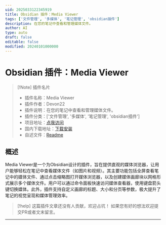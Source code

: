 ```yaml
---
uid: 2025033122345919
title: Obsidian 插件：Media Viewer
tags: ['文件管理', '多媒体', '笔记管理', 'obsidian插件']
description: 在您的笔记中查看和管理媒体文件。
author: AI
type: auto
draft: false
editable: false
modified: 20240101000000
---
```


# Obsidian 插件：Media Viewer

> [!Note] 插件名片
> - 插件名称：Media Viewer
> - 插件作者：Devon22
> - 插件说明：在您的笔记中查看和管理媒体文件。
> - 插件分类：['文件管理', '多媒体', '笔记管理', 'obsidian插件']
> - 项目地址：[点我访问](https://github.com/Devon22/obsidian-mediaviewer)
> - 国内下载地址：[下载安装](https://pkmer.cn/products/plugin/pluginMarket/?mediaviewer)
> - 自述文件：[Readme](https://ghproxy.net/https://raw.githubusercontent.com/Devon22/obsidian-mediaviewer/main/README.md)



## 概述

Media Viewer是一个为Obsidian设计的插件，旨在提供直观的媒体浏览器，让用户能够轻松在笔记中查看媒体文件（如图片和视频）。其主要功能包括全屏查看笔记中的媒体文件、通过点击缩略图打开媒体浏览器，以及创建媒体画廊块以网格形式展示多个媒体文件。用户可以通过命令面板快速访问媒体查看器，使用键盘箭头键切换媒体。此外，插件支持自定义画廊的标题、大小和分页等参数，极大提升了笔记的视觉呈现和媒体管理效率。


> [!help] 
> 这篇插件文章还没有人贡献，欢迎占坑！
> 如果您有好的想法欢迎提交PR或者文末留言。
> 

---



